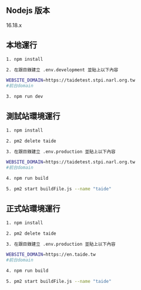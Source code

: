 ## Nodejs 版本

16.18.x

## 本地運行

```bash
1. npm install

2. 在跟目錄建立 .env.development 並貼上以下內容

WEBSITE_DOMAIN=https://taidetest.stpi.narl.org.tw
#前台domain

3. npm run dev
```

## 測試站環境運行

```bash
1. npm install

2. pm2 delete taide

3. 在跟目錄建立 .env.production 並貼上以下內容

WEBSITE_DOMAIN=https://taidetest.stpi.narl.org.tw
#前台domain

4. npm run build

5. pm2 start buildFile.js --name "taide"
```

## 正式站環境運行

```bash
1. npm install

2. pm2 delete taide

3. 在跟目錄建立 .env.production 並貼上以下內容

WEBSITE_DOMAIN=https://en.taide.tw
#前台domain

4. npm run build

5. pm2 start buildFile.js --name "taide"
```
